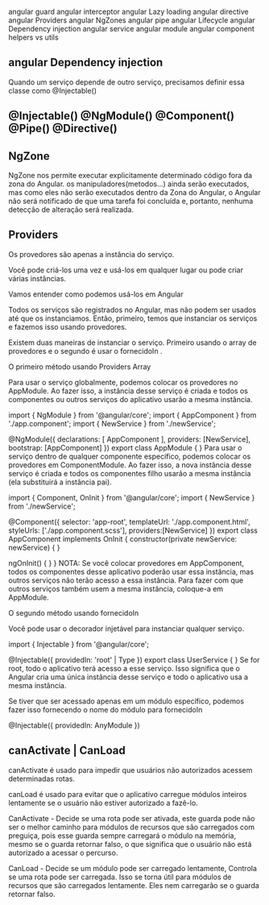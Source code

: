 angular guard
angular interceptor
angular Lazy loading
angular directive
angular Providers
angular NgZones
angular pipe
angular Lifecycle
angular Dependency injection
angular service
angular module
angular component
helpers vs utils	  

## angular Dependency injection
Quando um serviço depende de outro serviço, precisamos definir essa classe como @Injectable()

## @Injectable() @NgModule() @Component() @Pipe() @Directive()


## NgZone
NgZone nos permite executar explicitamente determinado código fora da zona do Angular.
os manipuladores(metodos...) ainda serão executados, mas como eles não serão executados dentro da Zona do Angular, o Angular não será notificado de que uma tarefa foi concluída e, portanto, nenhuma detecção de alteração será realizada.

## Providers
Os provedores são apenas a instância do serviço.

Você pode criá-los uma vez e usá-los em qualquer lugar ou pode criar várias instâncias.

Vamos entender como podemos usá-los em Angular

Todos os serviços são registrados no Angular, mas não podem ser usados ​​até que os instanciamos. Então, primeiro, temos que instanciar os serviços e fazemos isso usando provedores.

Existem duas maneiras de instanciar o serviço. Primeiro usando o array de provedores e o segundo é usar o fornecidoIn .

O primeiro método usando Providers Array

Para usar o serviço globalmente, podemos colocar os provedores no AppModule. Ao fazer isso, a instância desse serviço é criada e todos os componentes ou outros serviços do aplicativo usarão a mesma instância.

import { NgModule } from '@angular/core';
import { AppComponent } from './app.component';
import { NewService } from './newService';

@NgModule({
  declarations: [
    AppComponent
  ],
  providers: [NewService],
  bootstrap: [AppComponent]
})
export class AppModule { }
Para usar o serviço dentro de qualquer componente específico, podemos colocar os provedores em ComponentModule. Ao fazer isso, a nova instância desse serviço é criada e todos os componentes filho usarão a mesma instância (ela substituirá a instância pai).

import { Component, OnInit } from '@angular/core';
import { NewService } from './newService';

@Component({
  selector: 'app-root',
  templateUrl: './app.component.html',
  styleUrls: ['./app.component.scss'],
  providers:[NewService]
})
export class AppComponent implements OnInit {
  constructor(private newService: newService) { }

  ngOnInit() { }
}
NOTA: Se você colocar provedores em AppComponent, todos os componentes desse aplicativo poderão usar essa instância, mas outros serviços não terão acesso a essa instância. Para fazer com que outros serviços também usem a mesma instância, coloque-a em AppModule.

O segundo método usando fornecidoIn

Você pode usar o decorador injetável para instanciar qualquer serviço.

import { Injectable } from '@angular/core';

@Injectable({
  providedIn: 'root' | Type<any>
})
export class UserService {
}
Se for root, todo o aplicativo terá acesso a esse serviço. Isso significa que o Angular cria uma única instância desse serviço e todo o aplicativo usa a mesma instância.

Se tiver que ser acessado apenas em um módulo específico, podemos fazer isso fornecendo o nome do módulo para fornecidoIn

@Injectable({
   providedIn: AnyModule
})

## canActivate | CanLoad
canActivate é usado para impedir que usuários não autorizados acessem determinadas rotas.

canLoad é usado para evitar que o aplicativo carregue módulos inteiros lentamente se o usuário não estiver autorizado a fazê-lo.

CanActivate - Decide se uma rota pode ser ativada, este guarda pode não ser o melhor caminho para módulos de recursos que são carregados com preguiça, pois esse guarda sempre carregará o módulo na memória, mesmo se o guarda retornar falso, o que significa que o usuário não está autorizado a acessar o percurso.

CanLoad - Decide se um módulo pode ser carregado lentamente, Controla se uma rota pode ser carregada. Isso se torna útil para módulos de recursos que são carregados lentamente. Eles nem carregarão se o guarda retornar falso.
